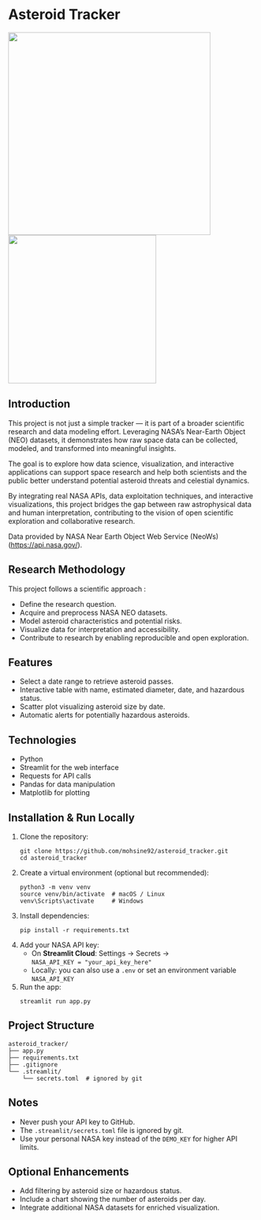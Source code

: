 <h1>Asteroid Tracker</h1>

<img src="https://github.com/user-attachments/assets/adf4bb28-202c-44cf-bb94-da38d25bc9cd" width="410" />
<img src="https://github.com/user-attachments/assets/9b0bc311-42e2-4a98-9182-45003137669d" width="300" />

<h2>Introduction</h2>

<p>This project is not just a simple tracker — it is part of a broader scientific research and data modeling effort. Leveraging NASA’s Near-Earth Object (NEO) datasets, it demonstrates how raw space data can be collected, modeled, and transformed into meaningful insights.

The goal is to explore how data science, visualization, and interactive applications can support space research and help both scientists and the public better understand potential asteroid threats and celestial dynamics.

By integrating real NASA APIs, data exploitation techniques, and interactive visualizations, this project bridges the gap between raw astrophysical data and human interpretation, contributing to the vision of open scientific exploration and collaborative research.</p>

Data provided by NASA Near Earth Object Web Service (NeoWs) (https://api.nasa.gov/).

## Research Methodology

This project follows a scientific approach :

- Define the research question.
- Acquire and preprocess NASA NEO datasets.
- Model asteroid characteristics and potential risks.
- Visualize data for interpretation and accessibility.
- Contribute to research by enabling reproducible and open exploration.

<h2>Features</h2>
<ul>
  <li>Select a date range to retrieve asteroid passes.</li>
  <li>Interactive table with name, estimated diameter, date, and hazardous status.</li>
  <li>Scatter plot visualizing asteroid size by date.</li>
  <li>Automatic alerts for potentially hazardous asteroids.</li>
</ul>

<h2>Technologies</h2>
<ul>
  <li>Python</li>
  <li>Streamlit for the web interface</li>
  <li>Requests for API calls</li>
  <li>Pandas for data manipulation</li>
  <li>Matplotlib for plotting</li>
</ul>

<h2>Installation & Run Locally</h2>
<ol>
  <li>Clone the repository:
    <pre><code>git clone https://github.com/mohsine92/asteroid_tracker.git
cd asteroid_tracker</code></pre>
  </li>
  <li>Create a virtual environment (optional but recommended):
    <pre><code>python3 -m venv venv
source venv/bin/activate  # macOS / Linux
venv\Scripts\activate     # Windows</code></pre>
  </li>
  <li>Install dependencies:
    <pre><code>pip install -r requirements.txt</code></pre>
  </li>
  <li>Add your NASA API key:
    <ul>
      <li>On <strong>Streamlit Cloud</strong>: Settings → Secrets →<br>
      <code>NASA_API_KEY = "your_api_key_here"</code></li>
      <li>Locally: you can also use a <code>.env</code> or set an environment variable <code>NASA_API_KEY</code></li>
    </ul>
  </li>
  <li>Run the app:
    <pre><code>streamlit run app.py</code></pre>
  </li>
</ol>

<h2>Project Structure</h2>
<pre><code>asteroid_tracker/
├── app.py
├── requirements.txt
├── .gitignore
└── .streamlit/
    └── secrets.toml  # ignored by git</code></pre>

<h2>Notes</h2>
<ul>
  <li>Never push your API key to GitHub.</li>
  <li>The <code>.streamlit/secrets.toml</code> file is ignored by git.</li>
  <li>Use your personal NASA key instead of the <code>DEMO_KEY</code> for higher API limits.</li>
</ul>

<h2>Optional Enhancements</h2>
<ul>
  <li>Add filtering by asteroid size or hazardous status.</li>
  <li>Include a chart showing the number of asteroids per day.</li>
  <li>Integrate additional NASA datasets for enriched visualization.</li>
</ul>
